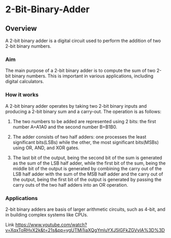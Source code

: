 # 2-Bit-Binary-Adder

## Overview 

A 2-bit binary adder is a digital circuit used to perform the addition of two 2-bit binary numbers. 

### Aim

The main purpose of a 2-bit binary adder is to compute the sum of two 2-bit binary numbers. This is important in various applications, including digital calculators.

### How it works

A 2-bit binary adder operates by taking two 2-bit binary inputs and producing a 2-bit binary sum and a carry-out. The operation is as follows:

1. The two numbers to be added are represented using 2 bits: the first number A=A1A0 and the second number B=B1B0.

2. The adder consists of two half adders: one processes the least significant bits(LSBs) while the other, the most significant bits(MSBs) using OR, AND, and XOR gates.

3. The last bit of the output, being the second bit of the sum is generated as the sum of the LSB half adder, while the first bit of the sum, being the middle bit of the output is generated by combining the carry out of the LSB half adder with the sum of the MSB half adder and the carry out of the output, being the first bit of the output is generated by passing the carry outs of the two half adders into an OR operation.

### Applications

2-bit binary adders are basis of larger arithmetic circuits, such as 4-bit, and in building complex systems like CPUs.

Link https://www.youtube.com/watch?v=XqxToRHvX2k&t=21s&pp=ygUTMi1iaXQgYmluYXJ5IGFkZGVyIA%3D%3D


